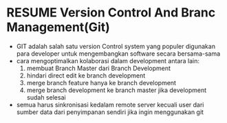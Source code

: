 # RESUME Version Control And Branc Management(Git)
- GIT adalah salah satu version Control system yang populer digunakan para developer untuk mengembangkan software secara bersama-sama
- cara mengoptimalkan kolaborasi dalam development antara lain:
  1. membuat Branch Master dari Branch Development
  2. hindari direct edit ke branch development
  3. merge branch feature hanya ke branch development
  4. merge branch development ke branch master jika development sudah selesai
- semua harus sinkronisasi kedalam remote server kecuali user dari sumber data dari penyimpanan sendiri jika ingin menggunakan git 